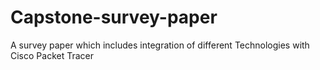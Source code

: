 # Capstone-survey-paper
A survey paper which includes integration of different Technologies with Cisco Packet Tracer
